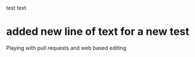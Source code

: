 test text
# added new line of text for a new test

Playing with pull requests and web based editing
